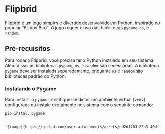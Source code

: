 # Flipbrid

Flipbrid é um jogo simples e divertido desenvolvido em Python, inspirado no popular "Flappy Bird". O jogo requer o uso das bibliotecas `pygame`, `os`, e `random`.

## Pré-requisitos

Para rodar o Flipbrid, você precisa ter o Python instalado em seu sistema. Além disso, as bibliotecas `pygame`, `os`, e `random` são necessárias. A biblioteca `pygame` deve ser instalada separadamente, enquanto `os` e `random` são bibliotecas padrão do Python.

### Instalando o Pygame

Para instalar o `pygame`, certifique-se de ter um ambiente virtual (venv) configurado ou instale diretamente no sistema com o seguinte comando:

```bash
pip install pygame


![image](https://github.com/user-attachments/assets/dd2d1703-22b3-40df-8f83-0e4235530eec)
